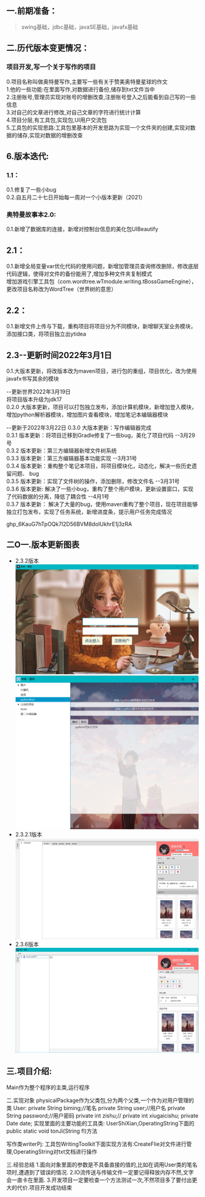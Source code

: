## 一.前期准备：
> swing基础，jdbc基础，javaSE基础，javafx基础

## 二.历代版本变更情况： 

  ### 项目开发,写一个关于写作的项目
  0.项目名称叫做奥特曼写作,主要写一些有关于赞美奥特曼星球的作文  
  1.他的一些功能:在里面写作,对数据进行备份,储存到txt文件当中  
  2.注册账号,管理员实现对账号的增删改查,注册账号登入之后能看到自己写的一些信息  
  3.对自己的文章进行修改,对自己文章的字符进行统计计算  
  4.项目分层,有工具包,实现包,UI用户交流包  
  5.工具包的实现思路:工具包里基本的开发思路为实现一个文件夹的创建,实现对数据的储存,实现对数据的增删改查    

  ## 6.版本迭代:  
 
  ### 1.1：
  0.1.修复了一些小bug  
  0.2.自五月二十七日开始每一周对一个小版本更新（2021）  
 
  ### 奥特曼故事本2.0:
  0.1.新增了数据库的连接，新增对控制台信息的美化包UIBeautify  
 
  ## 2.1：
  0.1.新增全局变量var优化代码的使用问题，新增加管理员查询修改删除，修改底层代码逻辑，使得对文件的备份能用了,增加多种文件夹复制模式  
  增加游戏引擎工具包（com.wordtree.wTmodule.writing.tBossGameEngine），更改项目名称改为WordTree（世界树的意思）  
 
  ## 2.2：
  0.1.新增文件上传与下载，重构项目将项目分为不同模块，新增聊天室业务模块，添加接口类，将项目独立出ytidea  
  
  ## 2.3--更新时间2022年3月1日  
  0.1.大版本更新，将改版本改为maven项目，进行包的重组，项目优化，改为使用javafx书写其余的模块  
  
  --更新世界2022年3月19日  
  将项目版本升级为jdk17  
  0.2.0 大版本更新，项目可以打包独立发布，添加计算机模块，新增加登入模块，增加python解析器模块，增加图片查看模块，增加笔记本编辑器模块  
  
  --更新于2022年3月22日
  0.3.0 大版本更新：写作编辑器完成  
  0.3.1 版本更新：将项目迁移到Gradle修复了一些bug，美化了项目代码  --3月29号  
  0.3.2 版本更新：第三方编辑器新增文件树系统  
  0.3.3 版本更新：第三方编辑器基本功能实现 --3月31号  
  0.3.4 版本更新：重构整个笔记本项目，将项目模块化，动态化，解决一些历史遗留问题、 bug  
  0.3.5 版本更新：实现了文件树的操作，添加删除，修改文件名 --3月31号  
  0.3.6 版本更新: 解决了一些小bug，重构了整个用户模块，更新设置窗口，实现了代码数据的分离，降低了耦合性 --4月1号  
  0.3.7 版本更新： 解决了大量的bug，使用maven重构了整个项目，现在项目能够独立打包发布，实现了任务系统，新增进度条，提示用户任务完成情况

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
## 二O一.版本更新图表
+ 2.3.2版本
![img.png](src/main/resources/static/日记img/img2.png)
![img.png](src/main/resources/static/日记img/img.png)
+ 2.3.2.1版本
![img.png](src/main/resources/static/日记img/img3.png)
+ 2.3.6版本
  ![img.png](src/main/resources/static/日记img/im4g.png)
## 三.项目介绍:
Main作为整个程序的主类,运行程序

二.实现对象 physicalPackage作为父类包,分为两个父类,一个作为对用户管理的类 User:
private String biming;//笔名 private String user;//用户名 private String password;//用户密码 private int zishu;// private int
xiugaicishu; private Date date; 实现里面的主要功能的工具类:
UserShiXian,OperatingString下面的 public static void tonJi(String fl)方法

写作类writerPj:
工具包WritingToolkit下面实现方法有:CreateFlie对文件进行管理,OperatingString对txt文档进行操作

三.经验总结 1.面向对象里面的参数是不具备直接的值的,比如在调用User类的笔名项时,遭遇到了错误的情况. 2.IO流传送与传输文件一定要记得释放内存不然,文字会一直卡在里面.
3.开发项目一定要检查一个方法测试一次,不然项目多了要付出更大的代价.项目开发成功结束





